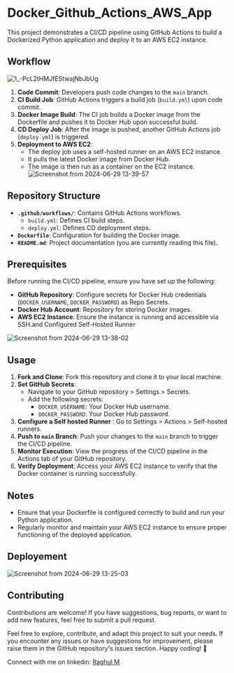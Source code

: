 # Docker_Github_Actions_AWS_App


This project demonstrates a CI/CD pipeline using GitHub Actions to build a Dockerized Python application and deploy it to an AWS EC2 instance.

## Workflow

![1_-PcL2tHMJfEStwajNbJbUg](https://github.com/Raghul-M/Docker_Github-Actions_AWS-App/assets/71755586/bb646409-a676-4394-9a0a-bd18be4a0534)


1. **Code Commit**: Developers push code changes to the `main` branch.
2. **CI Build Job**: GitHub Actions triggers a build job (`build.yml`) upon code commit.
3. **Docker Image Build**: The CI job builds a Docker image from the Dockerfile and pushes it to Docker Hub upon successful build.
4. **CD Deploy Job**: After the image is pushed, another GitHub Actions job (`deploy.yml`) is triggered.
5. **Deployment to AWS EC2**:
   - The deploy job uses a self-hosted runner on an AWS EC2 instance.
   - It pulls the latest Docker image from Docker Hub.
   - The image is then run as a container on the EC2 instance.
   ![Screenshot from 2024-06-29 13-39-57](https://github.com/Raghul-M/Docker_Github-Actions_AWS-App/assets/71755586/2fc78c78-2f88-47b7-909c-d4a49a4fb220)

## Repository Structure

- **`.github/workflows/`**: Contains GitHub Actions workflows.
  - `build.yml`: Defines CI build steps.
  - `deploy.yml`: Defines CD deployment steps.
- **`Dockerfile`**: Configuration for building the Docker image.
- **`README.md`**: Project documentation (you are currently reading this file).

## Prerequisites

Before running the CI/CD pipeline, ensure you have set up the following:

- **GitHub Repository**: Configure secrets for Docker Hub credentials (`DOCKER_USERNAME`, `DOCKER_PASSWORD`) as Repo Secrets.
- **Docker Hub Account**: Repository for storing Docker images.
- **AWS EC2 Instance**: Ensure the instance is running and accessible via SSH.and Configured Self-Hosted Runner
  
![Screenshot from 2024-06-29 13-38-02](https://github.com/Raghul-M/Docker_Github-Actions_AWS-App/assets/71755586/060fa7d3-5506-4cb7-afbd-bd3c90c21936)

## Usage

1. **Fork and Clone**: Fork this repository and clone it to your local machine.
2. **Set GitHub Secrets**:
   - Navigate to your GitHub repository > Settings > Secrets.
   - Add the following secrets:
     - `DOCKER_USERNAME`: Your Docker Hub username.
     - `DOCKER_PASSWORD`: Your Docker Hub password.
4. **Configure a Self hosted Runner** : Go to Settings > Actions > Self-hosted runners.
4. **Push to `main` Branch**: Push your changes to the `main` branch to trigger the CI/CD pipeline.
5. **Monitor Execution**: View the progress of the CI/CD pipeline in the Actions tab of your GitHub repository.
6. **Verify Deployment**: Access your AWS EC2 instance to verify that the Docker container is running successfully.

## Notes

- Ensure that your Dockerfile is configured correctly to build and run your Python application.
- Regularly monitor and maintain your AWS EC2 instance to ensure proper functioning of the deployed application.

## Deployement 
![Screenshot from 2024-06-29 13-25-03](https://github.com/Raghul-M/Docker_Github-Actions_AWS-App/assets/71755586/c0cf36d7-9807-4d35-aee9-8e65c1fd4bb7)

## Contributing

Contributions are welcome! If you have suggestions, bug reports, or want to add new features, feel free to submit a pull request.

Feel free to explore, contribute, and adapt this project to suit your needs. If you encounter any issues or have suggestions for improvement, please raise them in the GitHub repository's issues section. Happy coding! 🚀

Connect with me on linkedin: [Raghul M](https://www.linkedin.com/in/m-raghul/)

